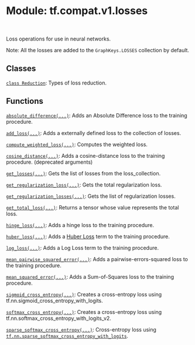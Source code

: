 <div itemscope itemtype="http://developers.google.com/ReferenceObject">
<meta itemprop="name" content="tf.compat.v1.losses" />
<meta itemprop="path" content="Stable" />
</div>

# Module: tf.compat.v1.losses


<table class="tfo-notebook-buttons tfo-api" align="left">
</table>



Loss operations for use in neural networks.


Note: All the losses are added to the `GraphKeys.LOSSES` collection by default.

## Classes

[`class Reduction`](../../../tf/compat/v1/losses/Reduction.md): Types of loss reduction.

## Functions

[`absolute_difference(...)`](../../../tf/compat/v1/losses/absolute_difference.md): Adds an Absolute Difference loss to the training procedure.

[`add_loss(...)`](../../../tf/compat/v1/losses/add_loss.md): Adds a externally defined loss to the collection of losses.

[`compute_weighted_loss(...)`](../../../tf/compat/v1/losses/compute_weighted_loss.md): Computes the weighted loss.

[`cosine_distance(...)`](../../../tf/compat/v1/losses/cosine_distance.md): Adds a cosine-distance loss to the training procedure. (deprecated arguments)

[`get_losses(...)`](../../../tf/compat/v1/losses/get_losses.md): Gets the list of losses from the loss_collection.

[`get_regularization_loss(...)`](../../../tf/compat/v1/losses/get_regularization_loss.md): Gets the total regularization loss.

[`get_regularization_losses(...)`](../../../tf/compat/v1/losses/get_regularization_losses.md): Gets the list of regularization losses.

[`get_total_loss(...)`](../../../tf/compat/v1/losses/get_total_loss.md): Returns a tensor whose value represents the total loss.

[`hinge_loss(...)`](../../../tf/compat/v1/losses/hinge_loss.md): Adds a hinge loss to the training procedure.

[`huber_loss(...)`](../../../tf/compat/v1/losses/huber_loss.md): Adds a [Huber Loss](https://en.wikipedia.org/wiki/Huber_loss) term to the training procedure.

[`log_loss(...)`](../../../tf/compat/v1/losses/log_loss.md): Adds a Log Loss term to the training procedure.

[`mean_pairwise_squared_error(...)`](../../../tf/compat/v1/losses/mean_pairwise_squared_error.md): Adds a pairwise-errors-squared loss to the training procedure.

[`mean_squared_error(...)`](../../../tf/compat/v1/losses/mean_squared_error.md): Adds a Sum-of-Squares loss to the training procedure.

[`sigmoid_cross_entropy(...)`](../../../tf/compat/v1/losses/sigmoid_cross_entropy.md): Creates a cross-entropy loss using tf.nn.sigmoid_cross_entropy_with_logits.

[`softmax_cross_entropy(...)`](../../../tf/compat/v1/losses/softmax_cross_entropy.md): Creates a cross-entropy loss using tf.nn.softmax_cross_entropy_with_logits_v2.

[`sparse_softmax_cross_entropy(...)`](../../../tf/compat/v1/losses/sparse_softmax_cross_entropy.md): Cross-entropy loss using <a href="../../../tf/nn/sparse_softmax_cross_entropy_with_logits.md"><code>tf.nn.sparse_softmax_cross_entropy_with_logits</code></a>.



